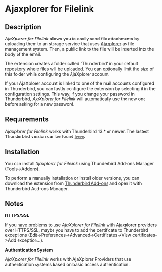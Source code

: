 Ajaxplorer for Filelink
=======================

Description
-----------
*AjaXplorer for Filelink* allows you to easily send file attachments by
uploading them to an storage service that uses
[Ajaxplorer](http://ajaxplorer.info/) as file management system.
Then, a public link to the file will be inserted into the body of the email.

The extension creates a folder called 'Thunderbird' in your default repository
where files will be uploaded. You can optionally limit the size of this folder
while configuring the AjaXplorer account.

If your AjaXplorer account is linked to one of the mail accounts configured in
Thunderbird, you can fastly configure the extension by selecting it in the
configuration settings. This way, if you change your password in Thunderbird,
*AjaXplorer for Filelink* will automatically use the new one before asking
for a new password.

Requirements
------------
*Ajaxplorer for Filelink* works with Thunderbird 13.* or newer. The lastest
Thunderbird version can be found [here](http://www.mozilla.org/en-US/thunderbird/).

Installation
------------
You can install *Ajaxplorer for Filelink* using Thunderbird Add-ons Manager
(Tools->Addons).

To perform a manually installation or install older versions, you can download
the extension from
[Thunderbird Add-ons](https://addons.mozilla.org/en-US/thunderbird/addon/ajaxplorer-for-filelink/)
and open it with Thunderbird Add-ons Manager.


Notes
-----

**HTTPS/SSL**

If you have problems to use *AjaXplorer for Filelink* with Ajaxplorer providers
over HTTPS/SSL, maybe you have to add the certificate to Thunderbird exceptions
(Edit->Preferences->Advanced->Certificates->View certificates->Add exception...).

**Authentication System**

*AjaXplorer for Filelink* works with AjaXplorer Providers that use
authentication systems based on basic access authentication.
